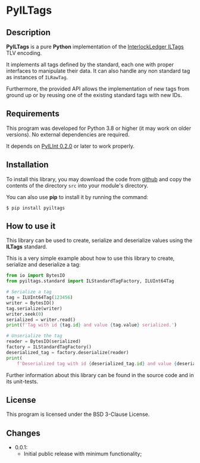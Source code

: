 # PyILTags

## Description

**PyILTags** is a pure **Python** implementation of the
[InterlockLedger ILTags](https://github.com/interlockledger/specification/tree/master/ILTags)
TLV encoding.

It implements all tags defined by the standard, each one with proper interfaces to manipulate
their data. It can also handle any non standard tag as instances of `ILRawTag`.

Furthermore, the provided API allows the implementation of new tags from ground up or by reusing
one of the existing standard tags with new IDs.

## Requirements

This program was developed for Python 3.8 or higher (it may work on older versions). No
external dependencies are required.

It depends on [PyILInt 0.2.0](https://pypi.org/project/pyilint/) or later to work properly.

## Installation

To install this library, you may download the code from 
[github](https://github.com/interlockledger/pyiltags) and copy
the contents of the directory ``src`` into your module's directory.

You can also use **pip** to install it by running the command:

```
$ pip install pyiltags
```

## How to use it

This library can be used to create, serialize and deserialize values
using the **ILTags** standard.

This is a very simple example about how to use this library to
create, serialize and deserialize a tag:

```python
from io import BytesIO
from pyiltags.standard import ILStandardTagFactory, ILUInt64Tag

# Serialize a tag
tag = ILUInt64Tag(123456)
writer = BytesIO()
tag.serialize(writer)
writer.seek(0)
serialized = writer.read()
print(f'Tag with id {tag.id} and value {tag.value} serialized.')

# Unserialize the tag
reader = BytesIO(serialized)
factory = ILStandardTagFactory()
deserialized_tag = factory.deserialize(reader)
print(
    f'Deserialized tag with id {deserialized_tag.id} and value {deserialized_tag.value}.')
```

Further information about this library can be found in the source code and in
its unit-tests.

## License

This program is licensed under the BSD 3-Clause License.

## Changes

- 0.0.1:
    - Initial public release with minimum functionality;
